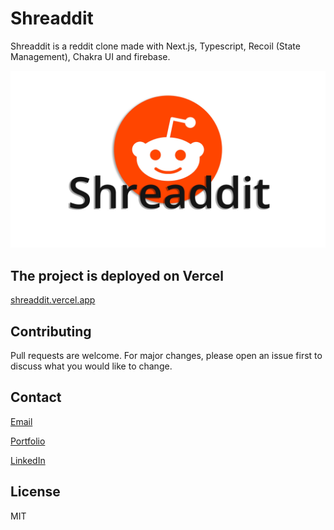 # Shreaddit

Shreaddit is a reddit clone made with Next.js, Typescript, Recoil (State Management), Chakra UI and firebase.

![Image](./public/images/shreadditLogo.jpg)

## The project is deployed on Vercel

[shreaddit.vercel.app](https://shreaddit.vercel.app)

## Contributing

Pull requests are welcome. For major changes, please open an issue first to discuss what you would like to change.

## Contact

[Email](alfiobiondo@icloud.com)

[Portfolio](alfiobiondo.github.io)

[LinkedIn](www.linkedin.com/in/alfio-biondo)

## License

MIT
